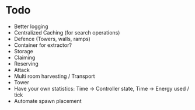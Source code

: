 # Todo

* Better logging
* Centralized Caching (for search operations)
* Defence (Towers, walls, ramps)
* Container for extractor?
* Storage
* Claiming
* Reserving
* Attack
* Multi room harvesting / Transport
* Tower
* Have your own statistics: Time -> Controller state, Time -> Energy used / tick
* Automate spawn placement